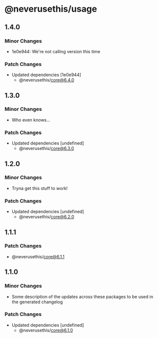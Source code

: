 # @neverusethis/usage

## 1.4.0

### Minor Changes

- 1e0e944: We're not calling version this time

### Patch Changes

- Updated dependencies [1e0e944]
  - @neverusethis/core@6.4.0

## 1.3.0

### Minor Changes

- Who even knows...

### Patch Changes

- Updated dependencies [undefined]
  - @neverusethis/core@6.3.0

## 1.2.0

### Minor Changes

- Tryna get this stuff to work!

### Patch Changes

- Updated dependencies [undefined]
  - @neverusethis/core@6.2.0

## 1.1.1

### Patch Changes

- @neverusethis/core@6.1.1

## 1.1.0

### Minor Changes

- Some description of the updates across these packages to be used in the generated changelog

### Patch Changes

- Updated dependencies [undefined]
  - @neverusethis/core@6.1.0
